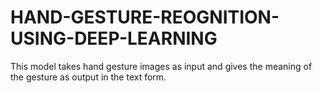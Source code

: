 # HAND-GESTURE-REOGNITION-USING-DEEP-LEARNING
This model takes hand gesture images as input and gives the meaning of the gesture as output in the text form.
